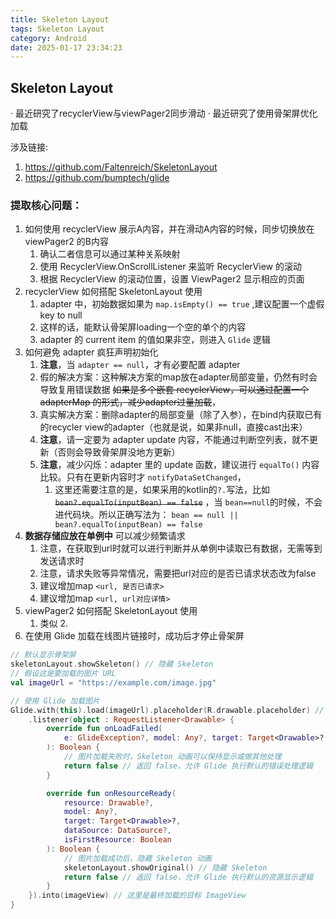 ```yaml
---
title: Skeleton Layout
tags: Skeleton Layout
category: Android
date: 2025-01-17 23:34:23
---
```


## Skeleton Layout

· 最近研究了recyclerView与viewPager2同步滑动
· 最近研究了使用骨架屏优化加载

涉及链接:

1. https://github.com/Faltenreich/SkeletonLayout
2. https://github.com/bumptech/glide

### 提取核心问题：

1. 如何使用 recyclerView 展示A内容，并在滑动A内容的时候，同步切换放在 viewPager2 的B内容
    1. 确认二者信息可以通过某种关系映射
    2. 使用 RecyclerView.OnScrollListener 来监听 RecyclerView 的滚动
    3. 根据 RecyclerView 的滚动位置，设置 ViewPager2 显示相应的页面
2. recyclerView 如何搭配 SkeletonLayout 使用
    1. adapter 中，初始数据如果为 `map.isEmpty() == true` ,建议配置一个虚假 key to null
    2. 这样的话，能默认骨架屏loading一个空的单个的内容
    3. adapter 的 current item 的值如果非空，则进入 `Glide` 逻辑
3. 如何避免 adapter 疯狂声明初始化
    1. **注意**，当 `adapter == null`，才有必要配置 adapter
    2. 假的解决方案：这种解决方案的map放在adapter局部变量，仍然有时会导致复用错误数据 ~~如果是多个嵌套
       recyclerView，可以通过配置一个 adapterMap 的形式，减少adapter过量加载~~，
    3. 真实解决方案：删除adapter的局部变量（除了入参），在bind内获取已有的recycler
       view的adapter（也就是说，如果非null，直接cast出来）
    4. **注意**，请一定要为 adapter update 内容，不能通过判断空列表，就不更新（否则会导致骨架屏没地方更新）
    5. **注意**，减少闪烁：adapter 里的 update 函数，建议进行 `equalTo()` 内容比较。只有在更新内容时才
       `notifyDataSetChanged`，
        1. 这里还需要注意的是，如果采用的kotlin的`?.`写法，比如
           ~~`bean?.equalTo(inputBean) == false`~~
           ，当
           `bean==null`的时候，不会进代码块。所以正确写法为：
           `bean == null || bean?.equalTo(inputBean) == false`
4. **数据存储应放在单例中** 可以减少频繁请求
    1. 注意，在获取到url时就可以进行判断并从单例中读取已有数据，无需等到发送请求时
    2. 注意，请求失败等异常情况，需要把url对应的是否已请求状态改为false
    3. 建议增加map `<url, 是否已请求>`
    4. 建议增加map `<url, url对应详情>`
5. viewPager2 如何搭配 SkeletonLayout 使用
    1. 类似 2.
6. 在使用 Glide 加载在线图片链接时，成功后才停止骨架屏

```kotlin
// 默认显示骨架屏
skeletonLayout.showSkeleton() // 隐藏 Skeleton
// 假设这是要加载的图片 URL
val imageUrl = "https://example.com/image.jpg"

// 使用 Glide 加载图片
Glide.with(this).load(imageUrl).placeholder(R.drawable.placeholder) // 可选的占位图
    .listener(object : RequestListener<Drawable> {
        override fun onLoadFailed(
            e: GlideException?, model: Any?, target: Target<Drawable>?, isFirstResource: Boolean
        ): Boolean {
            // 图片加载失败时，Skeleton 动画可以保持显示或做其他处理
            return false // 返回 false，允许 Glide 执行默认的错误处理逻辑
        }

        override fun onResourceReady(
            resource: Drawable?,
            model: Any?,
            target: Target<Drawable>?,
            dataSource: DataSource?,
            isFirstResource: Boolean
        ): Boolean {
            // 图片加载成功后，隐藏 Skeleton 动画
            skeletonLayout.showOriginal() // 隐藏 Skeleton
            return false // 返回 false，允许 Glide 执行默认的资源显示逻辑
        }
    }).into(imageView) // 这里是最终加载的目标 ImageView
}
```